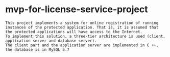 # mvp-for-license-service-project
	This project implements a system for online registration of running instances of the protected application. That is, it is assumed that the protected applications will have access to the Internet. 
	To implement this solution, a three-tier architecture is used (client, application server and database server). 
	The client part and the application server are implemented in C ++, the database is in MySQL 5.7
